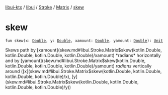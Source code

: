 [libui-ktx](../../../index.md) / [libui](../../index.md) / [Stroke](../index.md) / [Matrix](index.md) / [skew](./skew.md)

# skew

`fun skew(x: `[`Double`](https://kotlinlang.org/api/latest/jvm/stdlib/kotlin/-double/index.html)`, y: `[`Double`](https://kotlinlang.org/api/latest/jvm/stdlib/kotlin/-double/index.html)`, xamount: `[`Double`](https://kotlinlang.org/api/latest/jvm/stdlib/kotlin/-double/index.html)`, yamount: `[`Double`](https://kotlinlang.org/api/latest/jvm/stdlib/kotlin/-double/index.html)`): `[`Unit`](https://kotlinlang.org/api/latest/jvm/stdlib/kotlin/-unit/index.html)

Skews path by [xamount](skew.md#libui.Stroke.Matrix$skew(kotlin.Double, kotlin.Double, kotlin.Double, kotlin.Double)/xamount) *radians* horizontally and by [yamount](skew.md#libui.Stroke.Matrix$skew(kotlin.Double, kotlin.Double, kotlin.Double, kotlin.Double)/yamount) *radians* vertically around ([x](skew.md#libui.Stroke.Matrix$skew(kotlin.Double, kotlin.Double, kotlin.Double, kotlin.Double)/x), [y](skew.md#libui.Stroke.Matrix$skew(kotlin.Double, kotlin.Double, kotlin.Double, kotlin.Double)/y))

